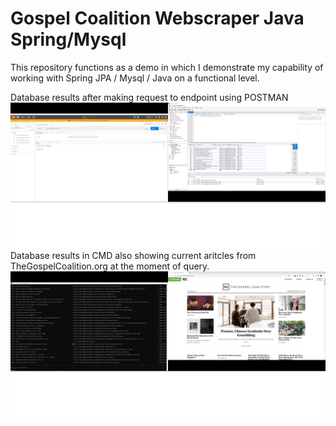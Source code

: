 # Gospel Coalition Webscraper Java Spring/Mysql
This repository functions as a demo in which I demonstrate my capability of working with Spring JPA / Mysql / Java on a functional level.

Database results after making request to endpoint using POSTMAN
![Image showing DB results after running program](https://github.com/TimFurdui/Mysql-Webscraper/blob/master/DB%20results.png)
Database results in CMD also showing current aritcles from TheGospelCoalition.org at the moment of query. 
![Image showing DB results after running program](https://github.com/TimFurdui/Mysql-Webscraper/blob/master/webscraper.png)
